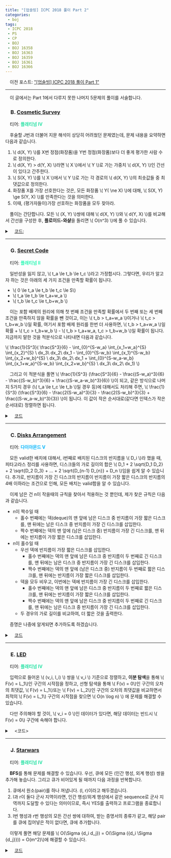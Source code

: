 ```yaml
---
title: "[업솔빙] ICPC 2018 풀이 Part 2"
categories:
 - boj
tags:
 - ICPC 2018
 - PS
 - CP
 - BOJ
 - BOJ 16358
 - BOJ 16363
 - BOJ 16359
 - BOJ 16361
 - BOJ 16366
---
```


　이전 포스트: ["[업솔빙] ICPC 2018 풀이 Part 1"](https://you4rin.github.io/boj/2021/09/18/icpc2018-upsolving/)
<hr/>

　이 글에서는 Part 1에서 다루지 못한 나머지 5문제의 풀이를 서술합니다.

### 　**B. [Cosmetic Survey](https://www.acmicpc.net/problem/16358)**
　티어: **<font color='#27e2a4'>플래티넘 IV</font>**

　후술할 J번과 더불어 지문 해석이 상당히 어려웠던 문제였는데, 문제 내용을 요약하면 다음과 같습니다.

1. \\( d(X, Y) \\)를 X번 정점(화장품)을 Y번 정점(화장품)보다 더 좋게 평가한 사람 수로 정의한다.
2. \\( d(X, Y) > d(Y, X) \\)라면 \\( X \\)에서 \\( Y \\)로 가는 가중치 \\( d(X, Y) \\)인 간선이 있다고 간주한다.
3. \\( S(X, Y) \\)를 \\( X \\)에서 \\( Y \\)로 가는 각 경로의 \\( d(X, Y) \\)의 최솟값들 중 최댓값으로 정의한다.
4. 화장품 X를 가장 선호한다는 것은, 모든 화장품 \\( Y( \ne X) \\)에 대해, \\( S(X, Y) \ge S(Y, X) \\)를 만족한다는 것을 의미한다.
5. 이때, (평가자들이)가장 선호하는 화장품을 모두 찾아라.

　풀이는 간단합니다. 모든 \\( (X, Y) \\)쌍에 대해 \\( d(X, Y) \\)와 \\( d(Y, X) \\)를 비교해서 간선을 구성한 후, **플로이드-와샬**을 돌리면 \\( O(n^3) \\)에 풀 수 있습니다.

<details markdown="1">
<summary>　<U>코드</U>;</summary>

```c++
#include<cstdio>
#include<vector>
#include<algorithm>
#define inf ((int)1e9)

using namespace std;

vector<int> v[510];

int arr[510][510];
int dist[510][510];

int main(){
    int n,m;
    scanf("%d %d",&n,&m);
    for(int i=1;i<=m;++i){
        for(int j=1;j<=n;++j){
            scanf("%d",arr[j]+i);
            if(!arr[j][i])arr[j][i]=inf;
        }
    }
    for(int i=1;i<=n;++i){
        for(int j=i+1;j<=n;++j){
            int l=0,r=0;
            for(int k=1;k<=m;++k){
                if(arr[i][k]==arr[j][k])continue;
                arr[i][k]<arr[j][k]?++l:++r;
            }
            if(l==r)continue;
            l<r?dist[j][i]=r:dist[i][j]=l;
        }
    }
    for(int k=1;k<=n;++k){
        for(int i=1;i<=n;++i){
            for(int j=1;j<=n;++j){
                if(!dist[i][k]||!dist[k][j])continue;
                dist[i][j]=max(dist[i][j],min(dist[i][k],dist[k][j]));
            }
        }
    }
    for(int i=1;i<=n;++i){
        bool flag=false;
        for(int j=1;j<=n;++j){
            if(i==j)continue;
            if(dist[i][j]<dist[j][i]){
                flag=true;
                break;
            }
        }
        if(!flag)printf("%d ",i);
    }
}

```

</details>

<hr/>

### 　**G. [Secret Code](https://www.acmicpc.net/problem/16363)**
　티어: **<font color='#2af8b4'>플래티넘 II</font>**

　일반성을 잃지 않고, \\( t_a \le t_b \le t_c \\)라고 가정합시다. 그렇다면, 우리가 알고자 하는 것은 아래의 세 가지 조건을 만족할 확률이 됩니다.

- \\( 0 \le t_a \le t_b \le t_c \le S\\)
- \\( t_a \le t_b \le t_a+w_a \\)
- \\( t_b \le t_c \le t_b+w_b \\)

　이는 포함 배제의 원리에 의해 첫 번째 조건을 만족할 확률에서 두 번째 또는 세 번째 조건을 만족하지 않을 확률을 뺀 것이고, 이는 \\( t_b > t_a+w_a \\)이거나 \\( t_c > t_b+w_b \\)일 확률, 여기서 포함 배제 원리를 한번 더 사용하면, \\( t_b > t_a+w_a \\)일 확률 +  \\( t_c > t_b+w_b \\) - \\( t_b > t_a+w_a, t_c > t_b+w_b \\)일 확률이 됩니다. 지금까지 말한 것을 적분식으로 나타내면 다음과 같습니다.

\\( \frac{1}{S^3}( \frac{S^3}{6} - \int_{0}^{S-w_a} \int_{x_1+w_a}^{S} \int_{x_2}^{S} \ dx_3\ dx_2\ dx_1 - \int_{0}^{S-w_b} \int_{x_1}^{S-w_b} \int_{x_2+w_b}^{S} \ dx_3\ dx_2\ dx_1 + \int_{0}^{S-w_a-w_b} \int_{x_1+w_a}^{S-w_b} \int_{x_2+w_b}^{S} \ dx_3\ dx_2\ dx_1) \\)

　그리고 이 적분식을 풀면 \\( \frac{1}{S^3} (\frac{S^3}{6} - \frac{(S-w_a)^3}{6} - \frac{(S-w_b)^3}{6} + \frac{(S-w_a-w_b)^3}{6}) \\)이 되고, 같은 방식으로 나머지 5가지 경우 (\\( t_a \le t_c \le t_b \\)일 경우 등)에 대해서도 처리해 주면, \\( \frac{1}{S^3} (\frac{S^3}{6} - \frac{2(S-w_a)^3}{3} - \frac{2(S-w_b)^3}{3} + \frac{(S-w_a-w_b)^3}{3}) \\)이 됩니다. 이 값이 작은 순서대로(같다면 인덱스가 작은 순서대로) 정렬하면 됩니다.


<details markdown="1">
<summary>　<U>코드</U></summary>

　혹시 모를 부동소수점 오차 문제를 피하기 위해, 실수 연산을 모두 정수 연산으로 대체했으니, 이점 참고바랍니다.

```c++
#include<cstdio>
#include<algorithm>

using namespace std;
using ld=long double;
using ll=long long;

struct Node{
    ll nu,de;
    ll s,idx,w[3];
};

Node arr[30];

ll pow3(ll a){
    return a*a*a;
}

bool cmp(Node& a,Node& b){
    if(a.nu*b.de-a.de*b.nu)return a.nu*b.de<a.de*b.nu;
    return a.idx<b.idx;
}

int main(){
    int n;
    scanf("%d",&n);
    for(int i=0;i<n;++i){
        scanf("%lld %lld %lld %lld",&arr[i].s,arr[i].w,arr[i].w+1,arr[i].w+2);
        arr[i].idx=i;
        arr[i].nu=arr[i].de=3*pow3(arr[i].s);
        arr[i].nu-=2*pow3(arr[i].s-arr[i].w[0]);
        arr[i].nu-=2*pow3(arr[i].s-arr[i].w[1]);
        arr[i].nu-=2*pow3(arr[i].s-arr[i].w[2]);
        arr[i].nu+=pow3(arr[i].s-arr[i].w[0]-arr[i].w[1]);
        arr[i].nu+=pow3(arr[i].s-arr[i].w[1]-arr[i].w[2]);
        arr[i].nu+=pow3(arr[i].s-arr[i].w[0]-arr[i].w[2]);
    }
    sort(arr,arr+n,cmp);
    for(int i=0;i<n;++i)printf("%d ",arr[i].idx+1);
}

```

</details>

<hr/>

### 　**C. [Disks Arrangement](https://www.acmicpc.net/problem/16359)**
　티어: **<font color='#00b4fc'>다이아몬드 V</font>**

　모든 valid한 배치에 대해서, i번째로 배치된 디스크의 반지름을 \\( D_i \\)라 했을 때, 피타고라스 정리를 사용하면, 디스크들의 가로 길이의 합은 \\( D_1 + 2 \sqrt{D_1 D_2} + 2 \sqrt{D_2 D_3} + ... + 2 \sqrt{D_{n-1} D_{n}} + D_n \\)임을 쉽게 알 수 있습니다. 추가로, 반지름이 가장 긴 디스크의 반지름이 반지름이 가장 짧은 디스크의 반지름의 4배 이하라는 조건으로 인해, 모든 배치는 valid함을 알 수 있습니다.

　이제 남은 건 n이 작을때의 규칙을 찾아서 적용하는 것 뿐인데, 제가 찾은 규칙은 다음과 같습니다.

- n이 짝수일 때
  - 홀수 번째에는 덱(deque)의 맨 앞에 남은 디스크 중 반지름이 가장 짧은 디스크를, 맨 뒤에는 남은 디스크 중 반지름이 가장 긴 디스크를 삽입한다.
  - 짝수 번째에는 덱의 맨 앞에 (남은 디스크 중) 반지름이 가장 긴 디스크를, 맨 뒤에는 반지름이 가장 짧은 디스크를 삽입한다.
- n이 홀수일 때
  - 우선 덱에 반지름이 가장 짧은 디스크를 삽입한다.
    - 홀수 번째에는 덱의 맨 앞에 남은 디스크 중 반지름이 두 번째로 긴 디스크를, 맨 뒤에는 남은 디스크 중 반지름이 가장 긴 디스크를 삽입한다.
    - 짝수 번째에는 덱의 맨 앞에 (남은 디스크 중) 반지름이 두 번째로 짧은 디스크를, 맨 뒤에는 반지름이 가장 짧은 디스크를 삽입한다.
  - 덱을 모두 비우고, 이번에는 덱에 반지름이 가장 긴 디스크를 삽입한다.
    - 홀수 번째에는 덱의 맨 앞에 남은 디스크 중 반지름이 두 번째로 짧은 디스크를, 맨 뒤에는 반지름이 가장 짧은 디스크를 삽입한다.
    - 짝수 번째에는 덱의 맨 앞에 남은 디스크 중 반지름이 두 번째로 긴 디스크를, 맨 뒤에는 남은 디스크 중 반지름이 가장 긴 디스크를 삽입한다.
  - 두 경우의 가로 길이를 비교하여, 더 짧은 것을 출력한다.

　증명은 나중에 알게되면 추가하도록 하겠습니다.

<details markdown="1">
<summary>　<U>코드</U></summary>

```c++
#include<cstdio>
#include<cmath>
#include<deque>
#include<algorithm>

using namespace std;
using ll=long long;
using ld=long double;

int arr[1010];

deque<int> dq;

int main(){
    int n;
    ld ans,cur;
    scanf("%d",&n);
    for(int i=0;i<n;++i)scanf("%d",arr+i);
    sort(arr,arr+n);
    if(n&1){
        dq.push_front(arr[0]);
        for(int i=1;i<=n/2;++i){
            if(i&1){
                dq.push_front(arr[n-i]);
                dq.push_back(arr[n-i-1]);
            }
            else{
                dq.push_front(arr[i-1]);
                dq.push_back(arr[i]);
            }
        }
        ans=dq[0]+dq[n-1];
        for(int i=1;i<n;++i)ans+=2*sqrtl((ll)dq[i]*dq[i-1]);
        dq.clear();
        dq.push_back(arr[n-1]);
        for(int i=0;i<n/2;++i){
            if(i&1){
                dq.push_front(arr[n-i-2]);
                dq.push_back(arr[n-i-1]);
            }
            else{
                dq.push_front(arr[i+1]);
                dq.push_back(arr[i]);
            }
        }
        cur=dq[0]+dq[n-1];
        for(int i=1;i<n;++i)cur+=2*sqrtl((ll)dq[i]*dq[i-1]);
        printf("%.10Lf",min(ans,cur));
    }
    else{
        for(int i=0;i<n/2;++i){
            if(i&1){
                dq.push_front(arr[n-i-1]);
                dq.push_back(arr[i]);
            }
            else{
                dq.push_front(arr[i]);
                dq.push_back(arr[n-i-1]);
            }
        }
        ans=dq[0]+dq[n-1];
        for(int i=1;i<n;++i)ans+=2*sqrtl((ll)dq[i]*dq[i-1]);
        printf("%.10Lf",ans);
    }
}

```

</details>

<hr/>

### 　**E. [LED](https://www.acmicpc.net/problem/16361)**
　티어: **<font color='#27e2a4'>플래티넘 IV</font>**

　입력으로 들어온 \\( (v_i, l_i) \\) 쌍을 \\( v_i \\) 기준으로 정렬하고, **이분 탐색**을 통해 \\( F(v) = L_1\\)인 구간의 시작점을 정하고, 선형 탐색을 통해 \\( F(v) = 0\\)인 구간의 오차의 최댓값, \\( F(v) = L_1\\)또는 \\( F(v) = L_2\\)인 구간의 오차의 최댓값을 비교하면서 최적의 \\( F(v) = L_1\\) 구간의 시작점을 찾으면 \\( O(n \log n) \\) 에 문제를 해결할 수 있습니다.

　다만 주의해야 할 것이, \\( v_i = 0 \\)인 데이터가 있다면, 해당 데이터는 반드시 \\( F(v) = 0\\) 구간에 속해야 합니다.

<details markdown="1">
<summary>　&#60;코드&#62;</summary>

```c++
#include<cstdio>
#include<cassert>
#include<algorithm>
#define inf 2e9
#define x first
#define y second

using namespace std;
using pii=pair<int,int>;

pii arr[300010];
int mx[300010],rmn[300010],rmx[300010];

int main(){
    int n,ans=inf+2,lcur,rcur;
    scanf("%d",&n);
    for(int i=1;i<=n;++i)scanf("%d %d",&arr[i].x,&arr[i].y);
    sort(arr+1,arr+n+1);
    int s=0,e=n;
    if(arr[1].x==0)s=1;
    for(int i=1;i<=n;++i)mx[i]=max(mx[i-1],arr[i].y);
    rmn[n]=rmx[n]=arr[n].y;
    for(int i=n-1;i>=0;--i)rmn[i]=min(rmn[i+1],arr[i].y),rmx[i]=max(rmx[i+1],arr[i].y);
    while(s<=e){
        int m=s+e>>1,lmn=inf,lmx=0;
        lcur=mx[m]*2;
        for(int i=m;i<=n;++i){
            if(i==m){
                rcur=rmx[m+1]-rmn[m+1];
                continue;
            }
            lmn=min(lmn,arr[i].y),lmx=max(lmx,arr[i].y);
            if(i==n){
                rcur=min(rcur,lmx-lmn);
                continue;
            }
            if(lmx+lmn>rmx[i+1]+rmn[i+1])rcur=min(rcur,max(lmx,rmx[i+1])-min(lmn,rmn[i+1]));
            else rcur=min(rcur,max(lmx-lmn,rmx[i+1]-rmn[i+1]));
        }
        ans=min(ans,max(lcur,rcur));
        if(lcur==rcur)break;
        if(lcur>rcur)e=m-1;
        else s=m+1;
    }
    printf("%d.%d\n",ans/2,(ans&1)?5:0);
}

```

</details>

<hr/>

### 　**J. [Starwars](https://www.acmicpc.net/problem/16366)**
　티어: **<font color='#27e2a4'>플래티넘 IV</font>**

　**BFS**를 통해 문제를 해결할 수 있습니다. 우선, 큐에 모든 (인간 행성, 외계 행성) 쌍을 추가해 놓습니다. 그리고 큐가 비어있게 될 때까지 다음 과정을 반복합니다.

1. 큐에서 원소(pair)를 하나 꺼냅니다. (l, r)이라고 해두겠습니다.
2. l과 r이 둘다 군사 지역이라면, 인간 행성/외계 행성에서 같은 sequence로 군사 지역까지 도달할 수 있다는 의미이므로, 즉시 YES를 출력하고 프로그램을 종료합니다.
3. l번 행성과 r번 행성의 모든 간선 쌍에 대하여, 받는 증명서의 종류가 같고, 해당 pair를 큐에 집어넣은 적이 없다면, 큐에 추가합니다.

　이렇게 풀면 해당 문제를 \\( O(\Sigma {d_i d_j}) = O(\Sigma ({d_i \Sigma {d_j}})) = O(m^2)\\)에 해결할 수 있습니다.

<details markdown="1">
<summary>　<U>코드</U></summary>

```c++
#include<cstdio>
#include<queue>
#include<vector>
#include<algorithm>

using namespace std;
using pii=pair<int,int>;

int visit[1010][1010];
vector<pii> graph[1010];
int human[1010],mil[1010];
vector<int> hs,ns;
queue<pii> q;

int main(){
    int n,w,c,h,m,tmp,s,t,e;
    scanf("%d %d %d %d %d",&n,&w,&c,&h,&m);
    for(int i=0;i<h;++i){
        scanf("%d",&tmp);
        human[tmp]=1;
    }
    for(int i=0;i<m;++i){
        scanf("%d",&tmp);
        mil[tmp]=1;
    }
    for(int i=0;i<w;++i){
        scanf("%d %d %d",&s,&t,&e);
        graph[s].push_back({e,t});
    }
    for(int i=0;i<n;++i)human[i]?hs.push_back(i):ns.push_back(i);
    for(auto i:hs)for(auto j:ns)q.push({i,j}),visit[i][j]=1;
    while(q.size()){
        int x=q.front().first,y=q.front().second;
        q.pop();
        if(mil[x]&&mil[y]){
            printf("YES");
            return 0;
        }
        for(auto i:graph[x]){
            for(auto j:graph[y]){
                if(visit[i.first][j.first]||i.second!=j.second)continue;
                visit[i.first][j.first]=1;
                q.push({i.first,j.first});
            }
        }
    }
    printf("NO");
}

```

</details>
